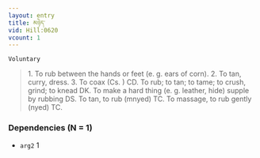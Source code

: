 ```yaml
---
layout: entry
title: མཉེད་
vid: Hill:0620
vcount: 1
---
```

`Voluntary` 
> 1\.
 To rub between the hands or feet (e\.
g\.
 ears of corn)\.
 2\.
 To tan, curry, dress\.
 3\.
 To coax (Cs\.
) CD\.
 To rub; to tan; to tame; to crush, grind; to knead DK\.
 To make a hard thing (e\.
g\.
 leather, hide) supple by rubbing DS\.
 To tan, to rub (mnyed) TC\.
 To massage, to rub gently (nyed) TC\.

### Dependencies (N = 1)
* `arg2` 1
